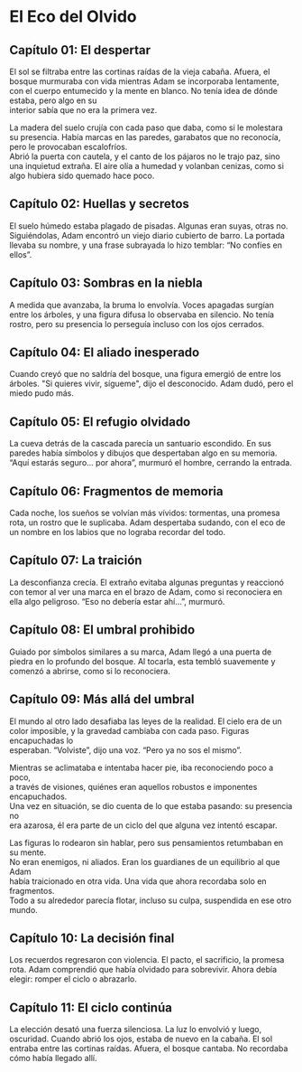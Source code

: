 # El Eco del Olvido

## Capítulo 01: El despertar
El sol se filtraba entre las cortinas raídas de la vieja cabaña. Afuera, el
bosque murmuraba con vida mientras Adam se incorporaba lentamente, con el cuerpo
entumecido y la mente en blanco. No tenía idea de dónde estaba, pero algo en su  
interior sabía que no era la primera vez.

La madera del suelo crujía con cada paso que daba, como si le molestara su presencia.
Había marcas en las paredes, garabatos que no reconocía, pero le provocaban escalofríos.  
Abrió la puerta con cautela, y el canto de los pájaros no le trajo paz, sino una inquietud extraña. El aire olía a humedad y volanban cenizas, como si algo hubiera sido quemado hace poco.

## Capítulo 02: Huellas y secretos
El suelo húmedo estaba plagado de pisadas. Algunas eran suyas, otras no.
Siguiéndolas, Adam encontró un viejo diario cubierto de barro. La portada
llevaba su nombre, y una frase subrayada lo hizo temblar: “No confíes en ellos”.

## Capítulo 03: Sombras en la niebla
A medida que avanzaba, la bruma lo envolvía. Voces apagadas surgían entre los
árboles, y una figura difusa lo observaba en silencio. No tenía rostro, pero su
presencia lo perseguía incluso con los ojos cerrados.

## Capítulo 04: El aliado inesperado
Cuando creyó que no saldría del bosque, una figura emergió de entre los árboles.
"Si quieres vivir, sígueme", dijo el desconocido. Adam dudó, pero el miedo pudo
más.

## Capítulo 05: El refugio olvidado
La cueva detrás de la cascada parecía un santuario escondido. En sus paredes
había símbolos y dibujos que despertaban algo en su memoria. “Aquí estarás
seguro… por ahora”, murmuró el hombre, cerrando la entrada.

## Capítulo 06: Fragmentos de memoria
Cada noche, los sueños se volvían más vívidos: tormentas, una promesa rota, un
rostro que le suplicaba. Adam despertaba sudando, con el eco de un nombre en los
labios que no lograba recordar del todo.

## Capítulo 07: La traición
La desconfianza crecía. El extraño evitaba algunas preguntas y reaccionó con
temor al ver una marca en el brazo de Adam, como si reconociera en ella algo
peligroso. “Eso no debería estar ahí…”, murmuró.

## Capítulo 08: El umbral prohibido
Guiado por símbolos similares a su marca, Adam llegó a una puerta de piedra en
lo profundo del bosque. Al tocarla, esta tembló suavemente y comenzó a abrirse,
como si lo reconociera.

## Capítulo 09: Más allá del umbral  
El mundo al otro lado desafiaba las leyes de la realidad. El cielo era de un  
color imposible, y la gravedad cambiaba con cada paso. Figuras encapuchadas lo  
esperaban. “Volviste”, dijo una voz. “Pero ya no sos el mismo”.

Mientras se aclimataba e intentaba hacer pie, iba reconociendo poco a poco,  
a través de visiones, quiénes eran aquellos robustos e imponentes encapuchados.  
Una vez en situación, se dio cuenta de lo que estaba pasando: su presencia no  
era azarosa, él era parte de un ciclo del que alguna vez intentó escapar.

Las figuras lo rodearon sin hablar, pero sus pensamientos retumbaban en su mente.  
No eran enemigos, ni aliados. Eran los guardianes de un equilibrio al que Adam  
había traicionado en otra vida. Una vida que ahora recordaba solo en fragmentos.  
Todo a su alrededor parecía flotar, incluso su culpa, suspendida en ese otro mundo.


## Capítulo 10: La decisión final
Los recuerdos regresaron con violencia. El pacto, el sacrificio, la promesa
rota. Adam comprendió que había olvidado para sobrevivir. Ahora debía elegir:
romper el ciclo o abrazarlo.

## Capítulo 11: El ciclo continúa
La elección desató una fuerza silenciosa. La luz lo envolvió y luego, oscuridad.
Cuando abrió los ojos, estaba de nuevo en la cabaña. El sol entraba entre las
cortinas raídas. Afuera, el bosque cantaba. No recordaba cómo había llegado
allí.
